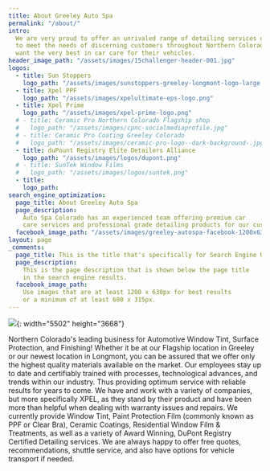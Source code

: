 ```yaml
---
title: About Greeley Auto Spa
permalink: "/about/"
intro:
  We are very proud to offer an unrivaled range of detailing services designed
  to meet the needs of discerning customers throughout Northern Colorado Area who
  want the very best in car care for their vehicles.
header_image_path: "/assets/images/15challenger-header-001.jpg"
logos:
  - title: Sun Stoppers
    logo_path: "/assets/images/sunstoppers-greeley-longmont-logo-large.png"
  - title: Xpel PPF
    logo_path: "/assets/images/xpelultimate-eps-logo.png"
  - title: Xpel Prime
    logo_path: "/assets/images/xpel-prime-logo.png"
  # - title: Ceramic Pro Northern Colorado Flagship shop
  #   logo_path: "/assets/images/cpnc-socialmediaprofile.jpg"
  # - title: Ceramic Pro Coating Greeley Colorado
  #   logo_path: "/assets/images/ceramic-pro-logo--dark-background-.jpg"
  - title: duPount Registry Elite Detailers Alliance
    logo_path: "/assets/images/logos/dupont.png"
  # - title: SunTek Window Films
  #   logo_path: "/assets/images/logos/suntek.png"
  - title:
    logo_path:
search_engine_optimization:
  page_title: About Greeley Auto Spa
  page_description:
    Auto Spa Colorado has an experienced team offering premium car
    care services and professional grade detailing products for our customers.
  facebook_image_path: "/assets/images/greeley-autospa-facebook-1200x630.png"
layout: page
_comments:
  page_title: This is the title that's specifically for Search Engine Optimization.
  page_description:
    This is the page description that is shown below the page title
    in the search engine results.
  facebook_image_path:
    Use images that are at least 1200 x 630px for best results
    or a minimum of at least 600 x 315px.
---
```


![](/assets/images/-24a6485.jpg){: width="5502" height="3668"}

Northern Colorado's leading business for Automotive Window Tint, Surface Protection, and Finishing\! Whether it be at our Flagship location in Greeley or our newest location in Longmont, you can be assured that we offer only the highest quality materials available on the market. Our employees stay up to date and certifiably trained with processes, technological advances, and trends within our industry. Thus providing optimum service with reliable results for years to come. We have and work with a variety of companies, but more specifically XPEL, as they stand by their product and have been more than helpful when dealing with warranty issues and repairs. We currently provide Window Tint, Paint Protection Film (commonly known as PPF or Clear Bra), Ceramic Coatings, Residential Window Film & Treatments, as well as a variety of Award Winning, DuPont Registry Certified Detailing services. We are always happy to offer free quotes, recommendations, shuttle service, and also have options for vehicle transport if needed.&nbsp;

